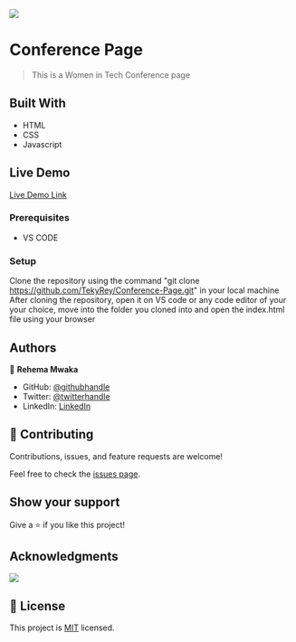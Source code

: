 ![](https://img.shields.io/badge/Microverse-blueviolet)

# Conference Page

> This is a Women in Tech Conference page

## Built With

- HTML
- CSS
- Javascript



## Live Demo

[Live Demo Link](https://tekyrey.github.io/Conference-Page/)



### Prerequisites
- VS CODE

### Setup
Clone the repository using the command "git clone https://github.com/TekyRey/Conference-Page.git" in your local machine
After cloning the repository, open it on VS code or any code editor of your your choice, move into the folder you cloned into and open the index.html file using your browser

## Authors

👤 **Rehema Mwaka**

- GitHub: [@githubhandle](https://github.com/TekyRey)
- Twitter: [@twitterhandle](https://twitter.com/RehemaMwaka1)
- LinkedIn: [LinkedIn](https://www.linkedin.com/mwlite/in/rehema-mwaka-48a1801ab)


## 🤝 Contributing

Contributions, issues, and feature requests are welcome!

Feel free to check the [issues page](../../issues/).

## Show your support

Give a ⭐️ if you like this project!

## Acknowledgments

![](https://img.shields.io/badge/Microverse-blueviolet)

## 📝 License

This project is [MIT](./MIT.md) licensed.
